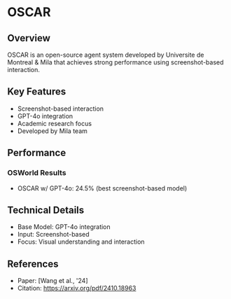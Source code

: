 # OSCAR

## Overview
OSCAR is an open-source agent system developed by Universite de Montreal & Mila that achieves strong performance using screenshot-based interaction.

## Key Features
- Screenshot-based interaction
- GPT-4o integration
- Academic research focus
- Developed by Mila team

## Performance
### OSWorld Results
- OSCAR w/ GPT-4o: 24.5% (best screenshot-based model)

## Technical Details
- Base Model: GPT-4o integration
- Input: Screenshot-based
- Focus: Visual understanding and interaction

## References
- Paper: [Wang et al., '24]
- Citation: https://arxiv.org/pdf/2410.18963